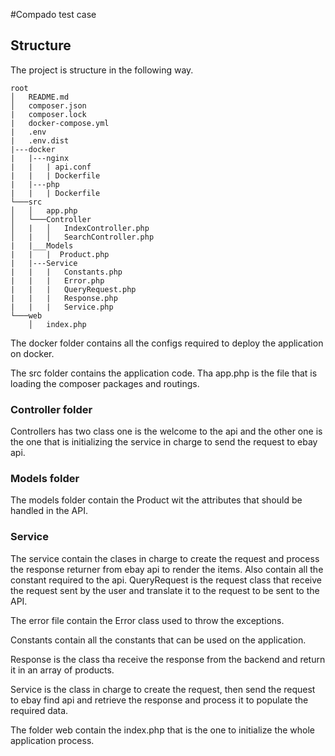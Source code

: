 #Compado test case

## Structure

The project is structure in the following way.

```
root
│   README.md
│   composer.json
|   composer.lock
|   docker-compose.yml
|   .env
|   .env.dist
|---docker
|   |---nginx
|   |   | api.conf
|   |   | Dockerfile
|   |---php
|   |   | Dockerfile
└───src
│   │   app.php
│   └───Controller
│   |   │   IndexController.php
│   |   │   SearchController.php
|   |___Models
|   |   |  Product.php
|   |---Service
|   |   |   Constants.php
|   |   |   Error.php
|   |   |   QueryRequest.php
|   |   |   Response.php
|   |   |   Service.php
└───web
    │   index.php
```

The docker folder contains all the configs required to deploy the application on docker.

The src folder contains the application code. Tha app.php is the file that is loading the composer packages and routings.

### Controller folder
Controllers has two class one is the welcome to the api and the other one is the one that is initializing the service in charge to send the request to ebay api.

### Models folder
The models folder contain the Product wit the attributes that should be handled in the API.

### Service
The service contain the clases in charge to create the request and process the response returner from ebay api to render the items. Also contain all the constant required to the api.
QueryRequest is the request class that receive the request sent by the user and translate it to the request to be sent to the API.

The error file contain the Error class used to throw the exceptions.

Constants contain all the constants that can be used on the application.

Response is the class tha receive the response from the backend and return it in an array of products.

Service is the class in charge to create the request, then send the request to ebay find api and retrieve the response and process it to populate the required data.



The folder web contain the index.php that is the one to initialize the whole application process.



